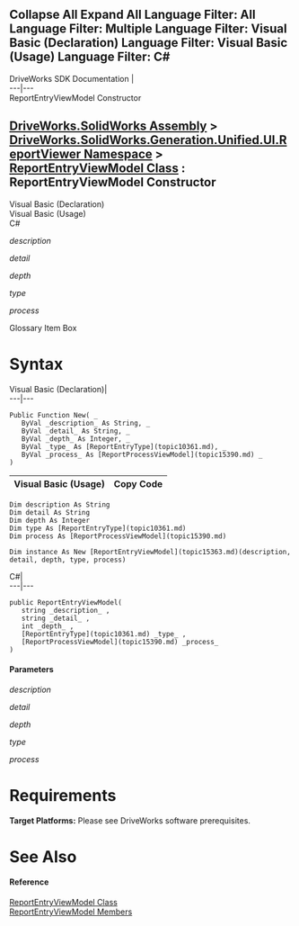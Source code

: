        

 Collapse All Expand All  Language Filter: All  Language Filter: Multiple  Language Filter: Visual Basic (Declaration) Language Filter: Visual Basic (Usage) Language Filter: C#  
---  
DriveWorks SDK Documentation  |   
---|---  
ReportEntryViewModel Constructor   
  
[DriveWorks.SolidWorks Assembly](topic13342.md) > [DriveWorks.SolidWorks.Generation.Unified.UI.ReportViewer Namespace](topic15361.md) > [ReportEntryViewModel Class](topic15363.md) : ReportEntryViewModel Constructor  
---  
  
Visual Basic (Declaration)    
Visual Basic (Usage)    
C# 

_description_
    

_detail_
    

_depth_
    

_type_
    

_process_
    

Glossary Item Box

# Syntax

Visual Basic (Declaration)|   
---|---  
      
    
    Public Function New( _
       ByVal _description_ As String, _
       ByVal _detail_ As String, _
       ByVal _depth_ As Integer, _
       ByVal _type_ As [ReportEntryType](topic10361.md), _
       ByVal _process_ As [ReportProcessViewModel](topic15390.md) _
    )  
  
Visual Basic (Usage)| Copy Code  
---|---  
      
    
    Dim description As String
    Dim detail As String
    Dim depth As Integer
    Dim type As [ReportEntryType](topic10361.md)
    Dim process As [ReportProcessViewModel](topic15390.md)
     
    Dim instance As New [ReportEntryViewModel](topic15363.md)(description, detail, depth, type, process)  
  
C#|   
---|---  
      
    
    public ReportEntryViewModel( 
       string _description_ ,
       string _detail_ ,
       int _depth_ ,
       [ReportEntryType](topic10361.md) _type_ ,
       [ReportProcessViewModel](topic15390.md) _process_
    )  
  
#### Parameters

 _description_
    
_detail_
    
_depth_
    
_type_
    
_process_
    

# Requirements

**Target Platforms:** Please see DriveWorks software prerequisites.

# See Also

#### Reference

[ReportEntryViewModel Class](topic15363.md)   
[ReportEntryViewModel Members](topic15364.md)


